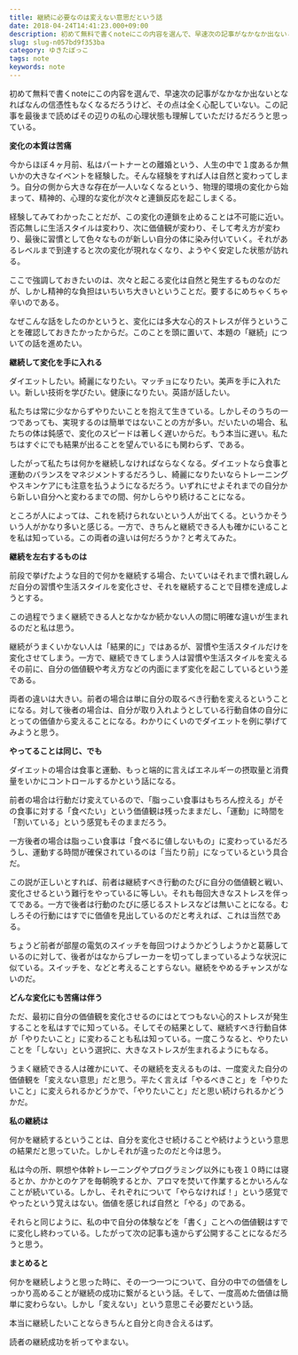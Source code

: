 ```yaml
---
title: 継続に必要なのは変えない意思だという話
date: 2018-04-24T14:41:23.000+09:00
description: 初めて無料で書くnoteにこの内容を選んで、早速次の記事がなかなか出ないとなればなんの信憑性もなくなる
slug: slug-n057bd9f353ba
category: ゆきたぼっこ
tags: note
keywords: note
---
```


初めて無料で書くnoteにこの内容を選んで、早速次の記事がなかなか出ないとなればなんの信憑性もなくなるだろうけど、その点は全く心配していない。この記事を最後まで読めばその辺りの私の心理状態も理解していただけるだろうと思っている。

**変化の本質は苦痛**

今からほぼ４ヶ月前、私はパートナーとの離婚という、人生の中で１度あるか無いかの大きなイベントを経験した。そんな経験をすれば人は自然と変わってしまう。自分の側から大きな存在が一人いなくなるという、物理的環境の変化から始まって、精神的、心理的な変化が次々と連鎖反応を起こしまくる。

経験してみてわかったことだが、この変化の連鎖を止めることは不可能に近い。否応無しに生活スタイルは変わり、次に価値観が変わり、そして考え方が変わり、最後に習慣として色々なものが新しい自分の体に染み付いていく。それがあるレベルまで到達すると次の変化が現れなくなり、ようやく安定した状態が訪れる。

ここで強調しておきたいのは、次々と起こる変化は自然と発生するものなのだが、しかし精神的な負担はいちいち大きいということだ。要するにめちゃくちゃ辛いのである。

なぜこんな話をしたのかというと、変化には多大な心的ストレスが伴うということを確認しておきたかったからだ。このことを頭に置いて、本題の「継続」についての話を進めたい。

**継続して変化を手に入れる**

ダイエットしたい。綺麗になりたい。マッチョになりたい。美声を手に入れたい。新しい技術を学びたい。健康になりたい。英語が話したい。

私たちは常に少なからずやりたいことを抱えて生きている。しかしそのうちの一つであっても、実現するのは簡単ではないことの方が多い。だいたいの場合、私たちの体は鈍感で、変化のスピードは著しく遅いからだ。もう本当に遅い。私たちはすぐにでも結果が出ることを望んでいるにも関わらず、である。

したがって私たちは何かを継続しなければならなくなる。ダイエットなら食事と運動のバランスをマネジメントするだろうし、綺麗になりたいならトレーニングやスキンケアにも注意を払うようになるだろう。いずれにせよそれまでの自分から新しい自分へと変わるまでの間、何かしらやり続けることになる。

ところが人によっては、これを続けられないという人が出てくる。というかそういう人がかなり多いと感じる。一方で、きちんと継続できる人も確かにいることを私は知っている。この両者の違いは何だろうか？と考えてみた。

**継続を左右するものは**

前段で挙げたような目的で何かを継続する場合、たいていはそれまで慣れ親しんだ自分の習慣や生活スタイルを変化させ、それを継続することで目標を達成しようとする。

この過程でうまく継続できる人となかなか続かない人の間に明確な違いが生まれるのだと私は思う。

継続がうまくいかない人は「結果的に」ではあるが、習慣や生活スタイルだけを変化させてしまう。一方で、継続できてしまう人は習慣や生活スタイルを変えるその前に、自分の価値観や考え方などの内面にまず変化を起こしているという差である。

両者の違いは大きい。前者の場合は単に自分の取るべき行動を変えるということになる。対して後者の場合は、自分が取り入れようとしている行動自体の自分にとっての価値から変えることになる。わかりにくいのでダイエットを例に挙げてみようと思う。

**やってることは同じ、でも**

ダイエットの場合は食事と運動、もっと端的に言えばエネルギーの摂取量と消費量をいかにコントロールするかという話になる。

前者の場合は行動だけ変えているので、「脂っこい食事はもちろん控える」がその食事に対する「食べたい」という価値観は残ったままだし、「運動」に時間を「割いている」という感覚もそのままだろう。

一方後者の場合は脂っこい食事は「食べるに値しないもの」に変わっているだろうし、運動する時間が確保されているのは「当たり前」になっているという具合だ。

この説が正しいとすれば、前者は継続すべき行動のたびに自分の価値観と戦い、変化させるという難行をやっているに等しい。それも毎回大きなストレスを伴ってである。一方で後者は行動のたびに感じるストレスなどは無いことになる。むしろその行動にはすでに価値を見出しているのだと考えれば、これは当然である。

ちょうど前者が部屋の電気のスイッチを毎回つけようかどうしようかと葛藤しているのに対して、後者がはなからブレーカーを切ってしまっているような状況に似ている。スイッチを、などと考えることすらない。継続をやめるチャンスがないのだ。

**どんな変化にも苦痛は伴う**

ただ、最初に自分の価値観を変化させるのにはとてつもない心的ストレスが発生することを私はすでに知っている。そしてその結果として、継続すべき行動自体が「やりたいこと」に変わることも私は知っている。一度こうなると、やりたいことを「しない」という選択に、大きなストレスが生まれるようにもなる。

うまく継続できる人は確かにいて、その継続を支えるものは、一度変えた自分の価値観を「変えない意思」だと思う。平たく言えば「やるべきこと」を「やりたいこと」に変えられるかどうかで、「やりたいこと」だと思い続けられるかどうかだ。

**私の継続は**

何かを継続するということは、自分を変化させ続けることや続けようという意思の結果だと思っていた。しかしそれが違ったのだと今は思う。

私は今の所、瞑想や体幹トレーニングやプログラミング以外にも夜１０時には寝るとか、かかとのケアを毎朝晩するとか、アロマを焚いて作業するとかいろんなことが続いている。しかし、それぞれについて「やらなければ！」という感覚でやったという覚えはない。価値を感じれば自然と「やる」のである。

それらと同じように、私の中で自分の体験などを「書く」ことへの価値観はすでに変化し終わっている。したがって次の記事も遠からず公開することになるだろうと思う。

**まとめると**

何かを継続しようと思った時に、その一つ一つについて、自分の中での価値をしっかり高めることが継続の成功に繋がるという話。そして、一度高めた価値は簡単に変わらない。しかし「変えない」という意思こそ必要だという話。

本当に継続したいことならきちんと自分と向き合えるはず。

読者の継続成功を祈ってやまない。

